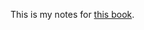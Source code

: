 This is my notes for [this book](https://www.amazon.com/Designing-Data-Intensive-Applications-Reliable-Maintainable/dp/1449373321).
